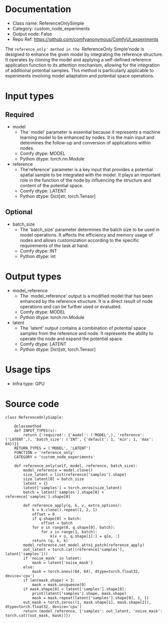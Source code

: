 # Documentation
- Class name: ReferenceOnlySimple
- Category: custom_node_experiments
- Output node: False
- Repo Ref: https://github.com/comfyanonymous/ComfyUI_experiments

The `reference_only' method in the `ReferenceOnly Simple'node is designed to enhance the given model by integrating the reference structure. It operates by cloning the model and applying a self-defined reference application function to its attention mechanism, allowing for the integration of additional potential samples. This method is particularly applicable to experiments involving model adaptation and potential space operations.

# Input types
## Required
- model
    - The `model' parameter is essential because it represents a machine learning model to be enhanced by nodes. It is the main input and determines the follow-up and conversion of applications within nodes.
    - Comfy dtype: MODEL
    - Python dtype: torch.nn.Module
- reference
    - The'reference' parameter is a key input that provides a potential spatial sample to be integrated with the model. It plays an important role in the function of the node by influencing the structure and content of the potential space.
    - Comfy dtype: LATENT
    - Python dtype: Dict[str, torch.Tensor]
## Optional
- batch_size
    - The `batch_size' parameter determines the batch size to be used in model operations. It affects the efficiency and memory usage of nodes and allows customization according to the specific requirements of the task at hand.
    - Comfy dtype: INT
    - Python dtype: int

# Output types
- model_reference
    - The `model_reference' output is a modified model that has been enhanced by the reference structure. It is a direct result of node operations and can be further used or evaluated.
    - Comfy dtype: MODEL
    - Python dtype: torch.nn.Module
- latent
    - The `latent' output contains a combination of potential space samples from the reference and node. It represents the ability to operate the node and expand the potential space.
    - Comfy dtype: LATENT
    - Python dtype: Dict[str, torch.Tensor]

# Usage tips
- Infra type: GPU

# Source code
```
class ReferenceOnlySimple:

    @classmethod
    def INPUT_TYPES(s):
        return {'required': {'model': ('MODEL',), 'reference': ('LATENT',), 'batch_size': ('INT', {'default': 1, 'min': 1, 'max': 64})}}
    RETURN_TYPES = ('MODEL', 'LATENT')
    FUNCTION = 'reference_only'
    CATEGORY = 'custom_node_experiments'

    def reference_only(self, model, reference, batch_size):
        model_reference = model.clone()
        size_latent = list(reference['samples'].shape)
        size_latent[0] = batch_size
        latent = {}
        latent['samples'] = torch.zeros(size_latent)
        batch = latent['samples'].shape[0] + reference['samples'].shape[0]

        def reference_apply(q, k, v, extra_options):
            k = k.clone().repeat(1, 2, 1)
            offset = 0
            if q.shape[0] > batch:
                offset = batch
            for o in range(0, q.shape[0], batch):
                for x in range(1, batch):
                    k[x + o, q.shape[1]:] = q[o, :]
            return (q, k, k)
        model_reference.set_model_attn1_patch(reference_apply)
        out_latent = torch.cat((reference['samples'], latent['samples']))
        if 'noise_mask' in latent:
            mask = latent['noise_mask']
        else:
            mask = torch.ones((64, 64), dtype=torch.float32, device='cpu')
        if len(mask.shape) < 3:
            mask = mask.unsqueeze(0)
        if mask.shape[0] < latent['samples'].shape[0]:
            print(latent['samples'].shape, mask.shape)
            mask = mask.repeat(latent['samples'].shape[0], 1, 1)
        out_mask = torch.zeros((1, mask.shape[1], mask.shape[2]), dtype=torch.float32, device='cpu')
        return (model_reference, {'samples': out_latent, 'noise_mask': torch.cat((out_mask, mask))})
```